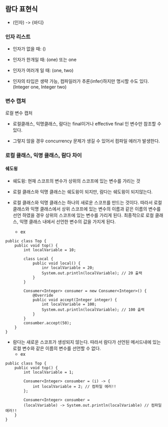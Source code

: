 ## 람다 표현식
- (인자) -> {바디}

### 인자 리스트
- 인자가 없을 때: ()

- 인자가 한개일 때: (one) 또는 one

- 인자가 여러개 일 때: (one, two)

- 인자의 타입은 생략 가능, 컴파일러가 추론(infer)하지만 명시할 수도 있다. (Integer one, Integer two)

### 변수 캡쳐
로컬 변수 캡처
- 로컬클래스, 익명클래스, 람다는 final이거나 effective final 인 변수만 참조할 수 있다.

- 그렇지 않을 경우 concurrency 문제가 생길 수 있어서 컴파일 에러가 발생한다.

### 로컬 클래스, 익명 클래스, 람다 차이

#### 쉐도윙

- 쉐도윙: 현재 스코프의 변수가 상위의 스코프에 있는 변수를 가리는 것

- 로컬 클래스와 익명 클래스는 쉐도윙이 되지만, 람다는 쉐도윙이 되지않는다.

- 로컬 클래스와 익명 클래스는 하나의 새로운 스코프를 만드는 것이다. 따라서 로컬 클래스와 익명 클래스에서 상위 스코프에 있는 변수의 이름과 같은 이름의 변수를 선언 하였을 경우 상위의 스코프에 있는 변수를 가리게 된다. 최종적으로 로컬 클래스, 익명 클래스 내에서 선언한 변수의 값을 가지게 된다.
    - ex
```
public class Top {
	public void top() {
    	int localVariable = 10;
        
        class Local {
         	public void local() {
            	inr localVariable = 20;
                System.out.println(localVariable); // 20 출력
            }
        }
        
        Consumer<Integer> consumer = new Consumer<Integer>() {
        	@Override
            public void accept(Integer integer) {
                int localVariable = 100;
                System.out.println(localVariable); // 100 출력
            }
        }
        consumber.accept(50);
    }
}
```

- 람다는 새로운 스코프가 생성되지 않는다. 따라서 람다가 선언된 메서드내에 있는 로컬 변수와 같은 이름의 변수를 선언할 수 없다.
    - ex
```
public class Top {
	public void top() {
    	int localVariable = 1;
        
        Consumer<Integer> consumber = (i) -> {
        	int localVariable = 2; // 컴파일 에러!!
        };
        
        Consumer<Integer> consumber = 
        (localVariable) -> System.out.println(localVariable) // 컴파일 에러!!
    }
}
```